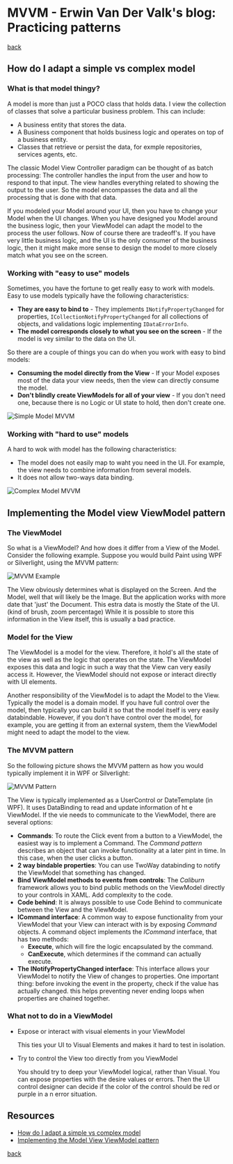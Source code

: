 # MVVM - Erwin Van Der Valk's blog: Practicing patterns

[back](../README.md)

## How do I adapt a simple vs complex model

### What is that model thingy?

A model is more than just a POCO class that holds data. I view the collection of classes that solve a particular business problem. This can include:

- A business entity that stores the data.
- A Business component that holds business logic and operates on top of a business entity.
- Classes that retrieve or persist the data, for exmple repositories, services agents, etc.

The classic Model View Controller paradigm can be thought of as batch processing: The controller handles the input from the user and how to respond to that input. The view handles everything related to showing the output to the user. So the model encompasses the data and all the processing that is done with that data.

If you modeled your Model around your UI, then you have to change your Model when the UI changes. When you have designed you Model around the business logic, then your ViewModel can adapt the model to the process the user follows. Now of course there are tradeoff's. If you have very little business logic, and the UI is the only consumer of the business logic, then it might make more sense to design the model to more closely match what you see on the screen.

### Working with "easy to use" models

Sometimes, you have the fortune to get really easy to work with models. Easy to use models typically have the following characteristics:

- **They are easy to bind to** - They implements `INotifyPropertyChanged` for properties, `ICollectionNotifyPropertyChanged` for all collections of objects, and validations logic implementing `IDataErrorInfo`.
- **The model corresponds closely to what you see on the screen** - If the model is vey similar to the data on the UI.

So there are a couple of things you can do when you work with easy to bind models:

- **Consuming the model directly from the View** - If your Model exposes most of the data your view needs, then the view can directly consume the model.
- **Don't blindly create ViewModels for all of your view** - If you don't need one, because there is no Logic or UI state to hold, then don't create one.

![Simple Model MVVM](./assets/simple-model-mvvm.png "simple-model-mvvm")

### Working with "hard to use" models

A hard to wok with model has the following characteristics:

- The model does not easily map to waht you need in the UI. For example, the view needs to combine information from several models.
- It does not allow two-ways data binding.

![Complex Model MVVM](./assets/complex-model-mvvm.png "complex-model-mvvm")

## Implementing the Model view ViewModel pattern

### The ViewModel

So what is a ViewModel? And how does it differ from a View of the Model. Consider the following example. Suppose you would build Paint using WPF or Silverlight, using the MVVM pattern:

![MVVM Example](./assets/mvvm-example.png "mvvm-example")

The View obviously determines what is displayed on the Screen. And the Model, well that will likely be the Image. But the application works with more date that 'just' the Document. This estra data is mostly the State of the UI. (kind of brush, zoom percentage) While it is possible to store this information in the View itself, this is usually a bad practice.

### Model for the View

The ViewModel is a model for the view. Therefore, it hold's all the state of the view as well as the logic that operates on the state. The ViewModel exposes this data and logic in such a way that the View can very easily access it. However, the ViewModel should not expose or interact directly with UI elements.

Another responsibility of the ViewModel is to adapt the Model to the View. Typically the model is a domain model. If you have full control over the model, then typically you can build it so that the model itself is very easily databindable. However, if you don't have control over the model, for example, you are getting it from an external system, them the ViewModel might need to adapt the model to the view.

### The MVVM pattern

So the following picture shows the MVVM pattern as how you would typically implement it in WPF or Silverlight:

![MVVM Pattern](./assets/mvvm-pattern.png "mvvm-pattern")

The View is typically implemented as a UserControl or DateTemplate (in WPF). It uses DataBinding to read and update information of ht e ViewModel. If the vie needs to communicate to the ViewModel, there are several options:

- **Commands**: To route the Click event from a button to a ViewModel, the easiest way is to implement a Command. The _Command pattern_ describes an object that can invoke functionality at a later pint in time. In this case, when the user clicks a button.
- **2 way bindable properties**: You can use TwoWay databinding to notify the ViewModel that something has changed.
- **Bind ViewModel methods to events from controls**: The _Caliburn_ framework allows you to bind public methods on the ViewModel directly to your controls in XAML. Add complexity to the code.
- **Code behind**: It is always possible to use Code Behind to communicate between the View and the ViewModel.
- **ICommand interface**: A common way to expose functionality from your ViewModel that your View can interact with is by exposing _Command_ objects. A command object implements the _ICommand_ interface, that has two methods:
  - **Execute**, which will fire the logic encapsulated by the command.
  - **CanExecute**, which determines if the command can actually execute.
- **The INotifyPropertyChanged interface**: This interface allows your ViewModel to notify the View of changes to properties. One important thing: before invoking the event in the property, check if the value has actually changed. this helps preventing never ending loops when properties are chained together.

### What not to do in a ViewModel

- Expose or interact with visual elements in your ViewModel

  This ties your UI to Visual Elements and makes it hard to test in isolation.

- Try to control the View too directly from you ViewModel

  You should try to deep your ViewModel logical, rather than Visual. You can expose properties with the desire values or errors. Then the UI control designer can decide if the color of the control should be red or purple in a n error situation.

## Resources

- [How do I adapt a simple vs complex model](https://docs.microsoft.com/en-us/archive/blogs/erwinvandervalk/how-do-i-adapt-a-simple-vs-complex-model)
- [Implementing the Model View ViewModel pattern](https://docs.microsoft.com/en-us/archive/blogs/erwinvandervalk/implementing-the-model-view-viewmodel-pattern)

[back](../README.md)
